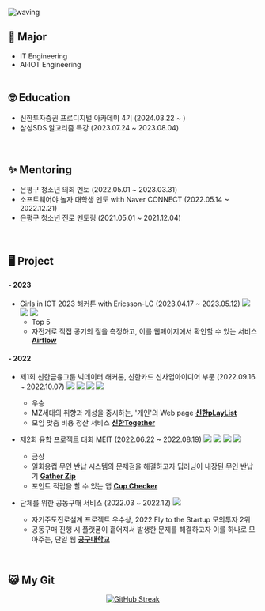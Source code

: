 <!--
**Jueunkim429/Jueunkim429** is a ✨ _special_ ✨ repository because its `README.md` (this file) appears on your GitHub profile.

Here are some ideas to get you started:

- 🔭 I’m currently working on ...
- 🌱 I’m currently learning ...
- 👯 I’m looking to collaborate on ...
- 🤔 I’m looking for help with ...
- 💬 Ask me about ...
- 📫 How to reach me: ...
- 😄 Pronouns: ...
- ⚡ Fun fact: ...
-->

![waving](https://capsule-render.vercel.app/api?type=waving&color=8FAADC&height=250&fontAlign=70&fontAlignY=45&text=Jueun%20Kim&fontSize=90&fontColor=ffffffff)

## 🏫 Major
- IT Engineering 
- AI·IOT Engineering
<br><br>

## 🤓 Education
- 신한투자증권 프로디지털 아카데미 4기 (2024.03.22 ~ )
- 삼성SDS 알고리즘 특강 (2023.07.24 ~ 2023.08.04)
<br><br><br>

## ✨ Mentoring
- 은평구 청소년 의회 멘토 (2022.05.01 ~ 2023.03.31)
- 소프트웨어야 놀자 대학생 멘토 with Naver CONNECT (2022.05.14 ~ 2022.12.21)
- 은평구 청소년 진로 멘토링 (2021.05.01 ~ 2021.12.04)
<br><br><br>

## 🖥️ Project
#### - 2023
- Girls in ICT 2023 해커톤 with Ericsson-LG (2023.04.17 ~ 2023.05.12) <img src="https://img.shields.io/badge/React-61DAFB?style=flat-square&logo=React&logoColor=black"> <img src="https://img.shields.io/badge/Raspberrypi-A22846?style=flat-square&logo=raspberrypi&logoColor=white"> <img src="https://img.shields.io/badge/Python-3776AB?style=flat-square&logo=Python&logoColor=white" > 
  - Top 5
  - 자전거로 직접 공기의 질을 측정하고, 이를 웹페이지에서 확인할 수 있는 서비스 <b>[Airflow](https://airflow-ericssonlg.netlify.app/)</b>

#### - 2022
- 제1회 신한금융그룹 빅데이터 해커톤, 신한카드 신사업아이디어 부문 (2022.09.16 ~ 2022.10.07) <img src="https://img.shields.io/badge/React-61DAFB?style=flat-square&logo=React&logoColor=black"> <img src="https://img.shields.io/badge/Android%20Studio-3DDC84?style=flat-square&logo=Android-Studio&logoColor=white"> <img src="https://img.shields.io/badge/JAVA-007396?style=flat-square&logo=java&logoColor=white"> <img src="https://img.shields.io/badge/Figma-black?style=flat-square&logo=Figma&logoColor=white">
  - 우승
  - MZ세대의 취향과 개성을 중시하는, '개인'의 Web page <b>[신한pLayList](https://github.com/cwave-org/S-pLayList)</b>
  - 모임 맞춤 비용 정산 서비스 <b>[신한Together](https://github.com/Jueunkim429/S-Together)</b><br>

- 제2회 융합 프로젝트 대회 MEIT (2022.06.22 ~ 2022.08.19) <img src="https://img.shields.io/badge/Android%20Studio-3DDC84?style=flat-square&logo=Android-Studio&logoColor=white"> <img src="https://img.shields.io/badge/JAVA-007396?style=flat-square&logo=OpenJDK&logoColor=white"> <img src="https://img.shields.io/badge/Raspberrypi-A22846?style=flat-square&logo=raspberrypi&logoColor=white"> <img src="https://img.shields.io/badge/Python-3776AB?style=flat-square&logo=Python&logoColor=white" > 
  - 금상
  - 일회용컵 무인 반납 시스템의 문제점을 해결하고자 딥러닝이 내장된 무인 반납기 <b>[Gather Zip](https://github.com/Jueunkim429/GatherZip)</b>
  - 포인트 적립을 할 수 있는 앱 <b>[Cup Checker](https://github.com/Jueunkim429/CupChecker)</b><br>
  
- 단체를 위한 공동구매 서비스 (2022.03 ~ 2022.12) <img src="https://img.shields.io/badge/React-61DAFB?style=flat-square&logo=React&logoColor=black"> 
  - 자기주도진로설계 프로젝트 우수상, 2022 Fly to the Startup 모의투자 2위
  - 공동구매 진행 시 플랫폼이 흩어져서 발생한 문제를 해결하고자 이를 하나로 모아주는, 단일 웹 <b>[공구대학교](https://csscwave.netlify.app/)</b>

<br/>

## 😺 My Git 
<p align="center">
  <a href="https://git.io/streak-stats"><img src="https://streak-stats.demolab.com?user=Jueunkim429" alt="GitHub Streak" /></a>
</p>


